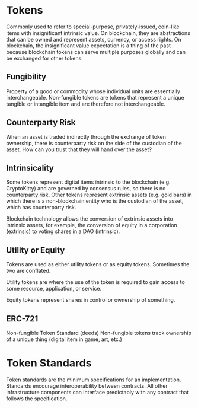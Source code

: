# Tokens
Commonly used to refer to special-purpose, privately-issued, coin-like items with insignificant intrinsic value. On blockchain, they are abstractions that can be owned and represent assets, currency, or access rights. On blockchain, the insignificant value expectation is a thing of the past because blockchain tokens can serve multiple purposes globally and can be exchanged for other tokens.

## Fungibility
Property of a good or commodity whose individual units are essentially interchangeable.
Non-fungible tokens are tokens that represent a unique tangible or intangible item and are therefore not interchangeable.

## Counterparty Risk
When an asset is traded indirectly through the exchange of token ownership, there is counterparty risk on the side of the custodian of the asset. How can you trust that they will hand over the asset?

## Intrinsicality
Some tokens represent digital items intrinsic to the blockchain (e.g. CryptoKitty) and are governed by consensus rules, so there is no counterparty risk. Other tokens represent extrinsic assets (e.g. gold bars) in which there is a non-blockchain entity who is the custodian of the asset, which has counterparty risk. 

Blockchain technology allows the conversion of extrinsic assets into intrinsic assets, for example, the conversion of equity in a corporation (extrinsic) to voting shares in a DAO (intrinsic). 

## Utility or Equity
Tokens are used as either utility tokens or as equity tokens. Sometimes the two are conflated.

Utility tokens are where the use of the token is required to gain access to some resource, application, or service. 

Equity tokens represent shares in control or ownership of something. 

## ERC-721
Non-fungible Token Standard (deeds)
Non-fungible tokens track ownership of a unique thing (digital item in game, art, etc.)

# Token Standards
Token standards are the minimum specifications for an implementation. Standards encourage interoperability between contracts. All other infrastructure components can interface predictably with any contract that follows the specification. 